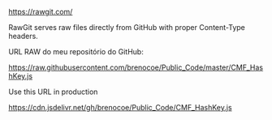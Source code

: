 https://rawgit.com/

RawGit serves raw files directly from GitHub with proper Content-Type headers.

URL RAW do meu repositório do GitHub:

https://raw.githubusercontent.com/brenocoe/Public_Code/master/CMF_HashKey.js

Use this URL in production

https://cdn.jsdelivr.net/gh/brenocoe/Public_Code/CMF_HashKey.js
